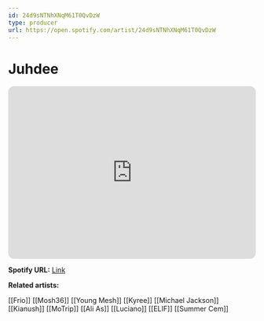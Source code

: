 ```yaml
---
id: 24d9sNTNhXNqM61T0QvDzW
type: producer
url: https://open.spotify.com/artist/24d9sNTNhXNqM61T0QvDzW
---
```

# Juhdee

<iframe style="border-radius:12px" src="https://open.spotify.com/embed/artist/24d9sNTNhXNqM61T0QvDzW" width="100%" height="352" frameBorder="0" allowfullscreen="" allow="autoplay; clipboard-write; encrypted-media; fullscreen; picture-in-picture" loading="lazy"></iframe>

**Spotify URL:** [Link](https://open.spotify.com/artist/24d9sNTNhXNqM61T0QvDzW)

**Related artists:**

[[Frio]]
[[Mosh36]]
[[Young Mesh]]
[[Kyree]]
[[Michael Jackson]]
[[Kianush]]
[[MoTrip]]
[[Ali As]]
[[Luciano]]
[[ELIF]]
[[Summer Cem]]
